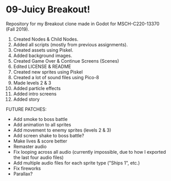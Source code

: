 # 09-Juicy Breakout!
Repository for my Breakout clone made in Godot for MSCH-C220-13370 (Fall 2019).


1. Created Nodes & Child Nodes.
2. Added all scripts (mostly from previous assignments).
3. Created assets using Piskel.
4. Added background images.
5. Created Game Over & Continue Screens (Scenes)
6. Edited LICENSE & README
7. Created new sprites using Piskel
8. Created a lot of sound files using Pico-8
9. Made levels 2 & 3
10. Added particle effects
11. Added intro screens
12. Added story





FUTURE PATCHES:
- Add smoke to boss battle
- Add animation to all sprites
- Add movement to enemy sprites (levels 2 & 3)
- Add screen shake to boss battle?
- Make lives & score better
- Remaster audio
- Fix looping across all audio (currently impossible,
	due to how I exported the last four audio files)
- Add multiple audio files for each sprite type ("Ships 
	1", etc.)
- Fix fireworks
- Parallax?
